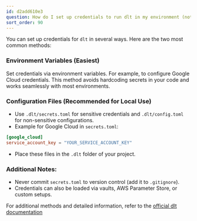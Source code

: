 ```yaml
---
id: d2add610e3
question: How do I set up credentials to run dlt in my environment (not Google Colab)?
sort_order: 90
---
```


You can set up credentials for `dlt` in several ways. Here are the two most common methods:

### Environment Variables (Easiest)

Set credentials via environment variables. For example, to configure Google Cloud credentials. This method avoids hardcoding secrets in your code and works seamlessly with most environments.

### Configuration Files (Recommended for Local Use)

- Use `.dlt/secrets.toml` for sensitive credentials and `.dlt/config.toml` for non-sensitive configurations.
- Example for Google Cloud in `secrets.toml`:

```toml
[google_cloud]
service_account_key = "YOUR_SERVICE_ACCOUNT_KEY"
```

- Place these files in the `.dlt` folder of your project.

### Additional Notes:

- Never commit `secrets.toml` to version control (add it to `.gitignore`).
- Credentials can also be loaded via vaults, AWS Parameter Store, or custom setups.

For additional methods and detailed information, refer to the [official dlt documentation](https://dlthub.com/docs/general-usage/credentials/)